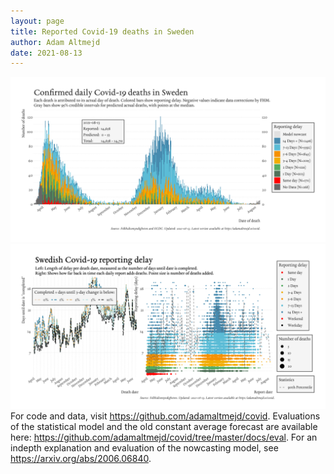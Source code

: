 ```yaml
---
layout: page
title: Reported Covid-19 deaths in Sweden
author: Adam Altmejd
date: 2021-08-13
---
```


![Graph of Swedish Covid-19 deaths with reporting delay.](deaths_lag_sweden_2021-08-13.png "Swedish Covid-19 deaths.")
![Graph of Swedish Covid-19 reporting delay in daily deaths.](lag_trend_sweden_2021-08-13.png "Trend in Swedish Covid-19 mortality reporting delay.")
For code and data, visit <https://github.com/adamaltmejd/covid>.
Evaluations of the statistical model and the old constant average forecast are available here: <https://github.com/adamaltmejd/covid/tree/master/docs/eval>.
For an indepth explanation and evaluation of the nowcasting model, see <https://arxiv.org/abs/2006.06840>.
